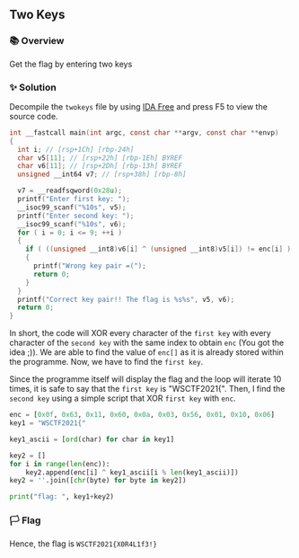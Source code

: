 ## Two Keys

### 📚 Overview

Get the flag by entering two keys

### ✨ Solution

Decompile the `twokeys` file by using [IDA Free](https://hex-rays.com/ida-free/) and press F5 to view the source code.

```c
int __fastcall main(int argc, const char **argv, const char **envp)
{
  int i; // [rsp+1Ch] [rbp-24h]
  char v5[11]; // [rsp+22h] [rbp-1Eh] BYREF
  char v6[11]; // [rsp+2Dh] [rbp-13h] BYREF
  unsigned __int64 v7; // [rsp+38h] [rbp-8h]

  v7 = __readfsqword(0x28u);
  printf("Enter first key: ");
  __isoc99_scanf("%10s", v5);
  printf("Enter second key: ");
  __isoc99_scanf("%10s", v6);
  for ( i = 0; i <= 9; ++i )
  {
    if ( ((unsigned __int8)v6[i] ^ (unsigned __int8)v5[i]) != enc[i] )
    {
      printf("Wrong key pair =(");
      return 0;
    }
  }
  printf("Correct key pair!! The flag is %s%s", v5, v6);
  return 0;
}
```

In short, the code will XOR every character of the `first key` with every character of the `second key` with the same index to obtain `enc` (You got the idea ;)).
We are able to find the value of `enc[]` as it is already stored within the programme. Now, we have to find the `first key`.

Since the programme itself will display the flag and the loop will iterate 10 times, it is safe to say that the `first key` is "WSCTF2021{".
Then, I find the `second key` using a simple script that XOR `first key` with `enc`.

```python
enc = [0x0f, 0x63, 0x11, 0x60, 0x0a, 0x03, 0x56, 0x01, 0x10, 0x06]
key1 = "WSCTF2021{"

key1_ascii = [ord(char) for char in key1]

key2 = []
for i in range(len(enc)):
    key2.append(enc[i] ^ key1_ascii[i % len(key1_ascii)])
key2 = ''.join([chr(byte) for byte in key2])

print("flag: ", key1+key2)
```

### 🏳️ Flag

Hence, the flag is `WSCTF2021{X0R4L1f3!}`
